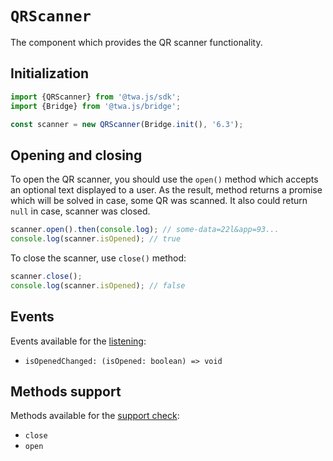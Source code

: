 # `QRScanner`

The component which provides the QR scanner functionality.

## Initialization

```typescript
import {QRScanner} from '@twa.js/sdk';
import {Bridge} from '@twa.js/bridge';

const scanner = new QRScanner(Bridge.init(), '6.3');
```

## Opening and closing

To open the QR scanner, you should use the `open()` method which
accepts an optional text displayed to a user. As the result, method
returns a promise which will be solved in case, some QR was scanned.
It also could return `null` in case, scanner was closed.

```typescript
scanner.open().then(console.log); // some-data=22l&app=93...
console.log(scanner.isOpened); // true
```

To close the scanner, use `close()` method:

```typescript
scanner.close();
console.log(scanner.isOpened); // false
```

## Events

Events available for the [listening](../about#events):

- `isOpenedChanged: (isOpened: boolean) => void`

## Methods support

Methods available for the [support check](../about#methods-support):

- `close`
- `open`